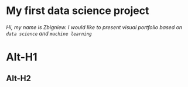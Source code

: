 # My first data science project
###### Hi, my name is Zbigniew. I would like to present visual portfolio based on `data science` and `machine learning`
Alt-H1
======

Alt-H2
------
